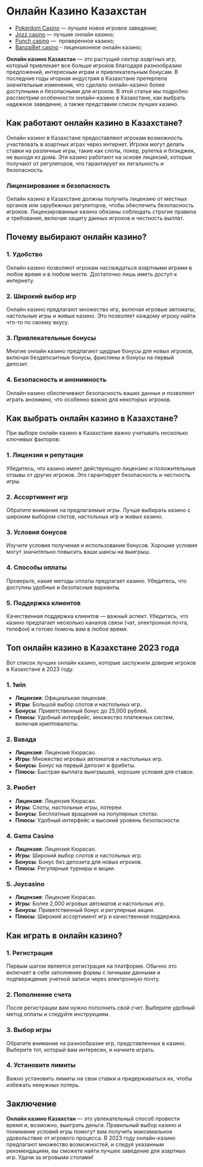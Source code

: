 # Онлайн Казино Казахстан

* [Pokerdom Casino](https://brandplay.link/FwVc4f) — лучшее новое игровое заведение;
* [Jozz casino](https://tk435zi5i9.com/alt/jozz/registration?e8250665e216213938eeaefaf3e61c0a) — лучшие онлайн казино;
* [Punch casino](https://betpunch1.com/d638d6d39) —  проверенное казино;
* [BanzaiBet casino](https://bnzstr009.com/e9rVJ) - лицензионное онлайн казино;

**Онлайн казино Казахстан** — это растущий сектор азартных игр, который привлекает все больше игроков благодаря разнообразию предложений, интересным играм и привлекательным бонусам. В последние годы игорная индустрия в Казахстане претерпела значительные изменения, что сделало онлайн-казино более доступными и безопасными для игроков. В этой статье мы подробно рассмотрим особенности онлайн-казино в Казахстане, как выбрать надежное заведение, а также представим список лучших казино.

## Как работают онлайн казино в Казахстане?

Онлайн казино в Казахстане предоставляют игрокам возможность участвовать в азартных играх через интернет. Игроки могут делать ставки на различные игры, такие как слоты, покер, рулетка и блэкджек, не выходя из дома. Эти казино работают на основе лицензий, которые получают от регуляторов, что гарантирует их легальность и безопасность.

### Лицензирование и безопасность

Онлайн казино в Казахстане должны получить лицензию от местных органов или зарубежных регуляторов, чтобы обеспечить безопасность игроков. Лицензированные казино обязаны соблюдать строгие правила и требования, включая защиту данных игроков и честность выплат.

## Почему выбирают онлайн казино?

### 1. Удобство

Онлайн казино позволяют игрокам наслаждаться азартными играми в любое время и в любом месте. Достаточно лишь иметь доступ к интернету.

### 2. Широкий выбор игр

Онлайн казино предлагают множество игр, включая игровые автоматы, настольные игры и живые казино. Это позволяет каждому игроку найти что-то по своему вкусу.

### 3. Привлекательные бонусы

Многие онлайн казино предлагают щедрые бонусы для новых игроков, включая бездепозитные бонусы, фриспины и бонусы на первый депозит.

### 4. Безопасность и анонимность

Онлайн казино обеспечивают безопасность ваших данных и позволяют играть анонимно, что особенно важно для некоторых игроков.

## Как выбрать онлайн казино в Казахстане?

При выборе онлайн казино в Казахстане важно учитывать несколько ключевых факторов:

### 1. Лицензия и репутация

Убедитесь, что казино имеет действующую лицензию и положительные отзывы от других игроков. Это гарантирует безопасность и честность игры.

### 2. Ассортимент игр

Обратите внимание на предлагаемые игры. Лучше выбирать казино с широким выбором слотов, настольных игр и живых казино.

### 3. Условия бонусов

Изучите условия получения и использования бонусов. Хорошие условия могут значительно повысить ваши шансы на выигрыш.

### 4. Способы оплаты

Проверьте, какие методы оплаты предлагает казино. Убедитесь, что доступны удобные и безопасные варианты.

### 5. Поддержка клиентов

Качественная поддержка клиентов — важный аспект. Убедитесь, что казино предлагает несколько каналов связи (чат, электронная почта, телефон) и готово помочь вам в любое время.

## Топ онлайн казино в Казахстане 2023 года

Вот список лучших онлайн казино, которые заслужили доверие игроков в Казахстане в 2023 году.

### 1. **1win**

* **Лицензия**: Официальная лицензия.
* **Игры**: Большой выбор слотов и настольных игр.
* **Бонусы**: Приветственный бонус до 25,000 рублей.
* **Плюсы**: Удобный интерфейс, множество платежных систем, включая криптовалюты.

### 2. **Вавада**

* **Лицензия**: Лицензия Кюрасао.
* **Игры**: Множество игровых автоматов и настольных игр.
* **Бонусы**: Бонус на первый депозит и фрибеты.
* **Плюсы**: Быстрая выплата выигрышей, хорошие условия для ставок.

### 3. **Риобет**

* **Лицензия**: Лицензия Кюрасао.
* **Игры**: Слоты, настольные игры, лотереи.
* **Бонусы**: Бесплатные вращения на популярных слотах.
* **Плюсы**: Удобный интерфейс и высокий уровень безопасности.

### 4. **Gama Casino**

* **Лицензия**: Лицензия Кюрасао.
* **Игры**: Широкий выбор слотов и настольных игр.
* **Бонусы**: Бонус без депозита для новых игроков.
* **Плюсы**: Регулярные турниры и акции.

### 5. **Joycasino**

* **Лицензия**: Лицензия Кюрасао.
* **Игры**: Более 2,000 игровых автоматов и настольных игр.
* **Бонусы**: Приветственный бонус и регулярные акции.
* **Плюсы**: Широкий ассортимент игр и качественная поддержка.

## Как играть в онлайн казино?

### 1. Регистрация

Первым шагом является регистрация на платформе. Обычно это включает в себя заполнение формы с личными данными и подтверждение учетной записи через электронную почту.

### 2. Пополнение счета

После регистрации вам нужно пополнить свой счет. Выберите удобный метод оплаты и следуйте инструкциям.

### 3. Выбор игры

Обратите внимание на разнообразие игр, представленных в казино. Выберите тот, который вам интересен, и начните играть.

### 4. Установите лимиты

Важно установить лимиты на свои ставки и придерживаться их, чтобы избежать ненужных потерь.

## Заключение

**Онлайн казино Казахстан** — это увлекательный способ провести время и, возможно, выиграть деньги. Правильный выбор казино и понимание условий игры помогут вам получить максимальное удовольствие от игрового процесса. В 2023 году онлайн-казино предлагают множество возможностей, и следуя указанным рекомендациям, вы сможете найти лучшее заведение для азартных игр. Удачи за игровыми столами!
